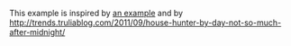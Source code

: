 This example is inspired by [an example](http://bost.ocks.org/mike/miserables/ "Les Misérables Co-occurrence")  and by http://trends.truliablog.com/2011/09/house-hunter-by-day-not-so-much-after-midnight/